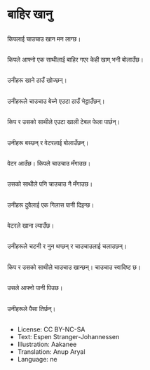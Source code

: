 # बाहिर खानु

##
किपलाई चाउचाउ खान मन लाग्छ।

##
किपले आफ्नो एक साथीलाई बाहिर गएर केही खाम् भनी बोलाउँछ।

##
उनीहरू खाने ठाउँ खोज्छन्।

##
उनीहरूले चाउचाउ बेच्ने एउटा ठाउँ भेट्टाउँछन्।

##
किप र उसको साथीले एउटा खाली टेबल फेला पार्छन्।

##
उनीहरू बस्छन् र वेटरलाई बोलाउँछन्।

##
वेटर आउँछ। किपले चाउचाउ मँगाउछ।

##
उसको साथीले पनि चाउचाउ नै मँगाउछ।

##
उनीहरू दुवैलाई एक गिलास पानी दिइन्छ।

##
वेटरले खाना ल्याउँछ।

##
उनीहरूले चटनी र नुन थप्छन् र चाउचाउलाई चलाउछन्।

##
किप र उसको साथीले चाउचाउ खान्छन्। चाउचाउ स्वादिष्ट छ।

##
उसले आफ्नो पानी पिउछ।

##
उनीहरूले पैसा तिर्छन्।

##
* License: CC BY-NC-SA
* Text: Espen Stranger-Johannessen
* Illustration: Aakanee
* Translation: Anup Aryal
* Language: ne
